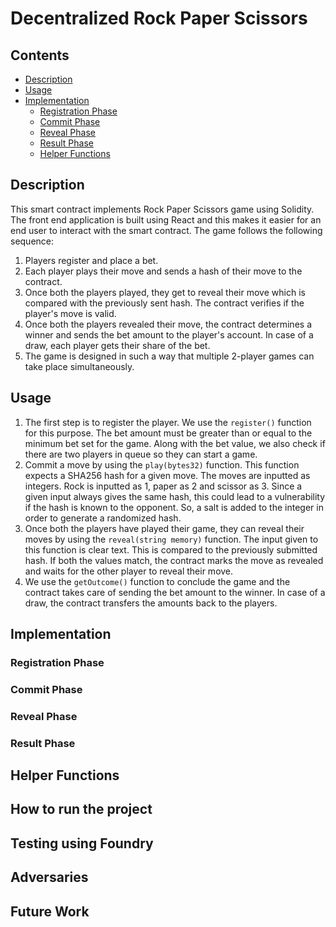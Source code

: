 # Decentralized Rock Paper Scissors

## Contents

* [Description](#description)
* [Usage](#usage)
* [Implementation](#implementation)
    * [Registration Phase](#registration-phase)
    * [Commit Phase](#commit-phase)
    * [Reveal Phase](#reveal-phase)
    * [Result Phase](#result-phase)
    * [Helper Functions](#helper-functions)

## Description
This smart contract implements Rock Paper Scissors game using Solidity. The front end application is built using React and this makes it easier for an end user to interact with the smart contract. The game follows the following sequence:
1. Players register and place a bet.
2. Each player plays their move and sends a hash of their move to the contract.
3. Once both the players played, they get to reveal their move which is compared with the previously sent hash. The contract verifies if the player's move is valid.
4. Once both the players revealed their move, the contract determines a winner and sends the bet amount to the player's account. In case of a draw, each player gets their share of the bet.
5. The game is designed in such a way that multiple 2-player games can take place simultaneously.

## Usage
1. The first step is to register the player. We use the `register()` function for this purpose. The bet amount must be greater than or equal to the minimum bet set for the game. Along with the bet value, we also check if there are two players in queue so they can start a game.
2. Commit a move by using the `play(bytes32)` function. This function expects a SHA256 hash for a given move. The moves are inputted as integers. Rock is inputted as 1, paper as 2 and scissor as 3. Since a given input always gives the same hash, this could lead to a vulnerability if the hash is known to the opponent. So, a salt is added to the integer in order to generate a randomized hash.
3. Once both the players have played their game, they can reveal their moves by using the `reveal(string memory)` function. The input given to this function is clear text. This is compared to the previously submitted hash. If both the values match, the contract marks the move as revealed and waits for the other player to reveal their move.
4. We use the `getOutcome()` function to conclude the game and the contract takes care of sending the bet amount to the winner. In case of a draw, the contract transfers the amounts back to the players.

## Implementation

### Registration Phase


### Commit Phase

### Reveal Phase

### Result Phase

## Helper Functions


## How to run the project

## Testing using Foundry


## Adversaries

## Future Work


